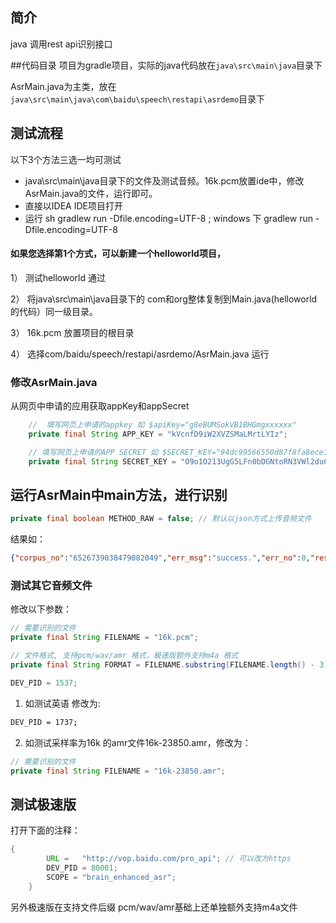 ## 简介

java 调用rest api识别接口



##代码目录
项目为gradle项目，实际的java代码放在```java\src\main\java```目录下

AsrMain.java为主类，放在```java\src\main\java\com\baidu\speech\restapi\asrdemo```目录下






## 测试流程

以下3个方法三选一均可测试

- java\src\main\java目录下的文件及测试音频。16k.pcm放置ide中，修改AsrMain.java的文件，运行即可。
- 直接以IDEA IDE项目打开
- 运行 sh gradlew run -Dfile.encoding=UTF-8 ; windows 下 gradlew run -Dfile.encoding=UTF-8

#### 如果您选择第1个方式，可以新建一个helloworld项目，
1） 测试helloworld 通过

2） 将java\src\main\java目录下的 com和org整体复制到Main.java(helloworld的代码）同一级目录。

3） 16k.pcm 放置项目的根目录

4） 选择com/baidu/speech/restapi/asrdemo/AsrMain.java 运行


### 修改AsrMain.java

从网页中申请的应用获取appKey和appSecret

```java
    //  填写网页上申请的appkey 如 $apiKey="g8eBUMSokVB1BHGmgxxxxxx"
    private final String APP_KEY = "kVcnfD9iW2XVZSMaLMrtLYIz";

    // 填写网页上申请的APP SECRET 如 $SECRET_KEY="94dc99566550d87f8fa8ece112xxxxx"
    private final String SECRET_KEY = "O9o1O213UgG5LFn0bDGNtoRN3VWl2du6";
```




## 运行AsrMain中main方法，进行识别

```java
private final boolean METHOD_RAW = false; // 默认以json方式上传音频文件
```



结果如：
```json
{"corpus_no":"6526739038479082049","err_msg":"success.","err_no":0,"result":["北京科技馆，"],"sn":"766059849441519624850"}
```



### 测试其它音频文件



修改以下参数：

```java
// 需要识别的文件
private final String FILENAME = "16k.pcm";

// 文件格式, 支持pcm/wav/amr 格式，极速版额外支持m4a 格式
private final String FORMAT = FILENAME.substring(FILENAME.length() - 3);

DEV_PID = 1537;
```



1. 如测试英语 修改为:

```bash
DEV_PID = 1737;
```

2. 如测试采样率为16k 的amr文件16k-23850.amr，修改为：

```java
// 需要识别的文件
private final String FILENAME = "16k-23850.amr";


```


## 测试极速版



打开下面的注释：

```java
{
        URL =   "http://vop.baidu.com/pro_api"; // 可以改为https
        DEV_PID = 80001;
        SCOPE = "brain_enhanced_asr";
    }
```
另外极速版在支持文件后缀 pcm/wav/amr基础上还单独额外支持m4a文件 
